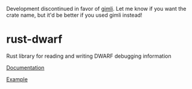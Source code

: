 Development discontinued in favor of [gimli](https://github.com/gimli-rs/gimli). Let me know if you want the crate name, but it'd be better if you used gimli instead!

# rust-dwarf
Rust library for reading and writing DWARF debugging information

[Documentation](https://philipc.github.io/rust-dwarf/dwarf/index.html)

[Example](examples/display.rs)
